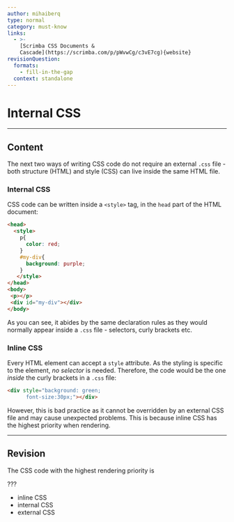 ```yaml
---
author: mihaiberq
type: normal
category: must-know
links:
  - >-
    [Scrimba CSS Documents &
    Cascade](https://scrimba.com/p/pWvwCg/c3vE7cg){website}
revisionQuestion:
  formats:
    - fill-in-the-gap
  context: standalone
---
```


# Internal CSS


---

## Content

The next two ways of writing CSS code do not require an external `.css` file - both structure (HTML) and style (CSS) can live inside the same HTML file.

### Internal CSS

CSS code can be written inside a `<style>` tag, in the `head` part of the HTML document:

```html
<head>
  <style>
    p{
      color: red;
    }
    #my-div{
      background: purple;
    }
   </style>
</head>
<body>
 <p></p>
 <div id="my-div"></div>
</body>
```

As you can see, it abides by the same declaration rules as they would normally appear inside a `.css` file - selectors, curly brackets etc.

### Inline CSS

Every HTML element can accept a `style` attribute. As the styling is specific to the element, *no selector* is needed. Therefore, the code would be the one *inside* the curly brackets in a `.css` file:

```html
<div style="background: green;
      font-size:30px;"></div>
```

However, this is bad practice as it cannot be overridden by an external CSS file and may cause unexpected problems. This is because inline CSS has the highest priority when rendering.




---

## Revision

The CSS code with the highest rendering priority is

???

- inline CSS
- internal CSS
- external CSS

